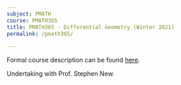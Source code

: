 ```yaml
---
subject: PMATH
course: PMATH365
title: PMATH365 - Differential Geometry (Winter 2021)
permalink: /pmath365/

---
```


Formal course description can be found [here](https://ugradcalendar.uwaterloo.ca/courses/PMATH/365).

Undertaking with Prof. Stephen New. 